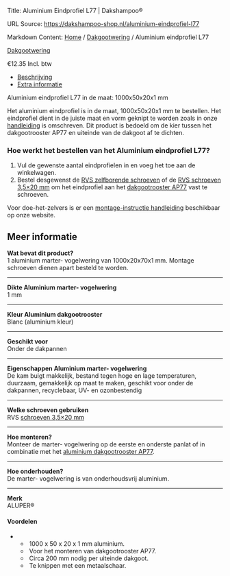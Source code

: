 Title: Aluminium Eindprofiel L77 | Dakshampoo®

URL Source: https://dakshampoo-shop.nl/aluminium-eindprofiel-l77

Markdown Content:
[Home](https://www.dakshampoo-shop.nl/) / [Dakgootwering](https://www.dakshampoo-shop.nl/dakgootwering/) / Aluminium eindprofiel L77

[Dakgootwering](https://www.dakshampoo-shop.nl/dakgootwering/)

€12.35 Incl. btw

*   [Beschrijving](#tab-description)
*   [Extra informatie](#tab-additional_information)

Aluminium eindprofiel L77 in de maat: 1000x50x20x1 mm

Het aluminium eindprofiel is in de maat, 1000x50x20x1 mm te bestellen. Het eindprofiel dient in de juiste maat en vorm geknipt te worden zoals in onze [handleiding](https://www.dakshampoo-shop.nl/montage-instructies/) is omschreven. Dit product is bedoeld om de kier tussen het dakgootrooster AP77 en uiteinde van de dakgoot af te dichten.

### Hoe werkt het bestellen van het Aluminium eindprofiel L77?

1.  Vul de gewenste aantal eindprofielen in en voeg het toe aan de winkelwagen.
2.  Bestel desgewenst de [RVS zelfborende schroeven](https://www.dakshampoo-shop.nl/product/zelfborende-schroeven-rvs-blank-4-2-x-16mm-100-st/) of de [RVS schroeven 3,5×20 mm](https://www.dakshampoo-shop.nl/product/spaanplaatschroeven-20mm/) om het eindprofiel aan het [dakgootrooster AP77](https://www.dakshampoo-shop.nl/product/dakgootrooster-ap77/) vast te schroeven.

Voor doe-het-zelvers is er een [montage-instructie handleiding](https://www.dakshampoo-shop.nl/montage-instructies/) beschikbaar op onze website.

Meer informatie
---------------

**Wat bevat dit product?**  
1 aluminium marter- vogelwering van 1000x20x70x1 mm. Montage schroeven dienen apart besteld te worden.

* * *

**Dikte Aluminium marter- vogelwering**  
1 mm

* * *

**Kleur Aluminium dakgootrooster**  
Blanc (aluminium kleur)

* * *

**Geschikt voor**  
Onder de dakpannen

* * *

**Eigenschappen Aluminium marter- vogelwering**  
De kam buigt makkelijk, bestand tegen hoge en lage temperaturen, duurzaam, gemakkelijk op maat te maken, geschikt voor onder de dakpannen, recyclebaar, UV- en ozonbestendig

* * *

**Welke schroeven gebruiken**  
RVS [schroeven 3,5×20 mm](https://www.dakshampoo-shop.nl/product/spaanplaatschroeven-20mm/)

* * *

**Hoe monteren?**  
Monteer de marter- vogelwering op de eerste en onderste panlat of in combinatie met het [aluminium dakgootrooster AP77](https://www.dakshampoo-shop.nl/product/dakgootrooster-ap77/).

* * *

**Hoe onderhouden?**  
De marter- vogelwering is van onderhoudsvrij aluminium.

* * *

**Merk**  
ALUPER®

#### Voordelen

*   *    1000 x 50 x 20 x 1 mm aluminium.
    *    Voor het monteren van dakgootrooster AP77.
    *    Circa 200 mm nodig per uiteinde dakgoot.
    *    Te knippen met een metaalschaar.
